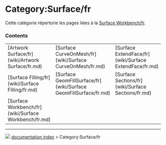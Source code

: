 # Category:Surface/fr
Cette catégorie répertorie les pages liées à la [Surface Workbench/fr](Surface_Workbench/fr.md).

### Contents

|     |     |     |
| --- | --- | --- |
| [Artwork Surface/fr](wiki/Artwork Surface/fr.md) | [Surface CurveOnMesh/fr](wiki/Surface CurveOnMesh/fr.md) | [Surface ExtendFace/fr](wiki/Surface ExtendFace/fr.md) |
| [Surface Filling/fr](wiki/Surface Filling/fr.md) | [Surface GeomFillSurface/fr](wiki/Surface GeomFillSurface/fr.md) | [Surface Sections/fr](wiki/Surface Sections/fr.md) |
| [Surface Workbench/fr](wiki/Surface Workbench/fr.md) |



---
![](images/Right_arrow.png) [documentation index](../README.md) > Category:Surface/fr
